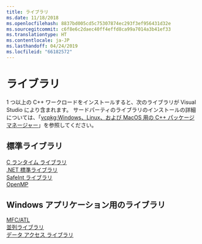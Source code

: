 ```yaml
---
title: ライブラリ
ms.date: 11/18/2018
ms.openlocfilehash: 8837bd005cd5c75307874ec293f3ef956431d32e
ms.sourcegitcommit: c6f8e6c2daec40ff4effd8ca99a7014a3b41ef33
ms.translationtype: HT
ms.contentlocale: ja-JP
ms.lasthandoff: 04/24/2019
ms.locfileid: "66182572"
---
```

# <a name="libraries"></a>ライブラリ

1 つ以上の C++ ワークロードをインストールすると、次のライブラリが Visual Studio により含まれます。 サードパーティのライブラリのインストールの詳細については、「[vcpkg:Windows、Linux、および MacOS 用の C++ パッケージ マネージャー](../build/vcpkg.md)」を参照してください。

## <a name="standard-libraries"></a>標準ライブラリ

[C ランタイム ライブラリ](../c-runtime-library/c-run-time-library-reference.md)<br/>
[.NET 標準ライブラリ](../standard-library/cpp-standard-library-reference.md)<br/>
[SafeInt ライブラリ](../safeint/safeint-library.md)<br/>
[OpenMP](../parallel/openmp/openmp-in-visual-cpp.md)

## <a name="libraries-for-windows-applications"></a>Windows アプリケーション用のライブラリ

[MFC/ATL](../mfc/mfc-and-atl.md)<br/>
[並列ライブラリ](../parallel/parallel-programming-in-visual-cpp.md)<br/>
[データ アクセス ライブラリ](../data/data-access-in-cpp.md)<br/>

